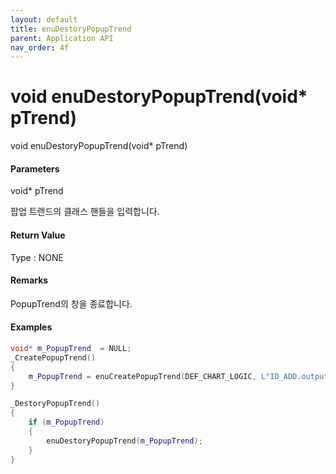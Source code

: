 ```yaml
---
layout: default
title: enuDestoryPopupTrend
parent: Application API
nav_order: 4f
---
```

# void enuDestoryPopupTrend\(void\* pTrend\)

void enuDestoryPopupTrend\(void\* pTrend\)

#### Parameters

void\* pTrend

팝업 트랜드의 클래스 핸들을 입력합니다.

#### Return Value

Type : NONE

#### Remarks

PopupTrend의 창을 종료합니다.

#### Examples

```cpp
void* m_PopupTrend  = NULL;
_CreatePopupTrend()
{
    m_PopupTrend = enuCreatePopupTrend(DEF_CHART_LOGIC, L"ID_ADD.output");
}

_DestoryPopupTrend()
{
    if (m_PopupTrend)
    {
        enuDestoryPopupTrend(m_PopupTrend);
    }
}
```



